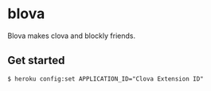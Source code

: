# blova

Blova makes clova and blockly friends.


## Get started

```
$ heroku config:set APPLICATION_ID="Clova Extension ID"
```
